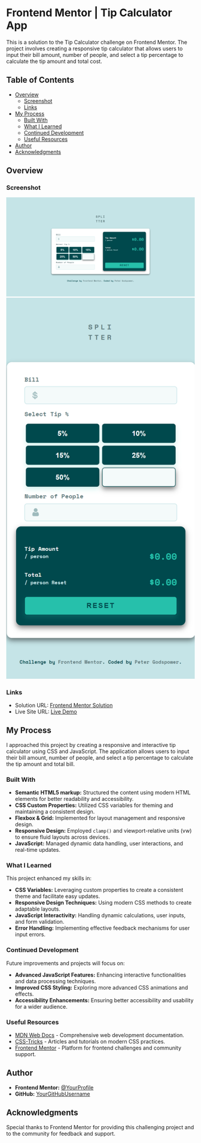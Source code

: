 # Frontend Mentor | Tip Calculator App

This is a solution to the Tip Calculator challenge on Frontend Mentor. The project involves creating a responsive tip calculator that allows users to input their bill amount, number of people, and select a tip percentage to calculate the tip amount and total cost.

## Table of Contents

- [Overview](#overview)
  - [Screenshot](#screenshot)
  - [Links](#links)
- [My Process](#my-process)
  - [Built With](#built-with)
  - [What I Learned](#what-i-learned)
  - [Continued Development](#continued-development)
  - [Useful Resources](#useful-resources)
- [Author](#author)
- [Acknowledgments](#acknowledgments)

## Overview

### Screenshot

![Desktop](./design/Desktop.png)
![Mobile](./design/Moblie.png)

### Links

- Solution URL: [Frontend Mentor Solution](https://www.frontendmentor.io/solutions/tip-calculator-app)
- Live Site URL: [Live Demo](https://your-live-site-url.com) <!-- Update with actual URL -->

## My Process

I approached this project by creating a responsive and interactive tip calculator using CSS and JavaScript. The application allows users to input their bill amount, number of people, and select a tip percentage to calculate the tip amount and total bill.

### Built With

- **Semantic HTML5 markup:** Structured the content using modern HTML elements for better readability and accessibility.
- **CSS Custom Properties:** Utilized CSS variables for theming and maintaining a consistent design.
- **Flexbox & Grid:** Implemented for layout management and responsive design.
- **Responsive Design:** Employed `clamp()` and viewport-relative units (vw) to ensure fluid layouts across devices.
- **JavaScript:** Managed dynamic data handling, user interactions, and real-time updates.

### What I Learned

This project enhanced my skills in:

- **CSS Variables:** Leveraging custom properties to create a consistent theme and facilitate easy updates.
- **Responsive Design Techniques:** Using modern CSS methods to create adaptable layouts.
- **JavaScript Interactivity:** Handling dynamic calculations, user inputs, and form validation.
- **Error Handling:** Implementing effective feedback mechanisms for user input errors.

### Continued Development

Future improvements and projects will focus on:

- **Advanced JavaScript Features:** Enhancing interactive functionalities and data processing techniques.
- **Improved CSS Styling:** Exploring more advanced CSS animations and effects.
- **Accessibility Enhancements:** Ensuring better accessibility and usability for a wider audience.

### Useful Resources

- [MDN Web Docs](https://developer.mozilla.org/en-US/) - Comprehensive web development documentation.
- [CSS-Tricks](https://css-tricks.com/) - Articles and tutorials on modern CSS practices.
- [Frontend Mentor](https://www.frontendmentor.io/) - Platform for frontend challenges and community support.

## Author

- **Frontend Mentor:** [@YourProfile](https://www.frontendmentor.io/profile/YourProfile) <!-- Update with actual profile link -->
- **GitHub:** [YourGitHubUsername](https://github.com/YourGitHubUsername) <!-- Update with actual GitHub link -->

## Acknowledgments

Special thanks to Frontend Mentor for providing this challenging project and to the community for feedback and support.
